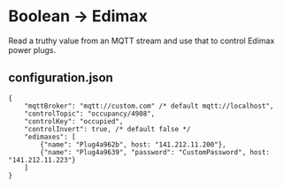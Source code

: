 Boolean -> Edimax
=================

Read a truthy value from an MQTT stream and use that to control Edimax power plugs.


configuration.json
------------------

```
{
	"mqttBroker": "mqtt://custom.com" /* default mqtt://localhost",
	"controlTopic": "occupancy/4908",
	"controlKey": "occupied",
	"controlInvert": true, /* default false */
	"edimaxes": [
		{"name": "Plug4a962b", host: "141.212.11.200"},
		{"name": "Plug4a9639", "password": "CustomPassword", host: "141.212.11.223"}
	]
}
